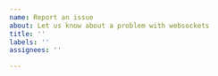 ```yaml
---
name: Report an issue
about: Let us know about a problem with websockets
title: ''
labels: ''
assignees: ''

---
```


<!--

Thanks for taking the time to report an issue!

Did you check the FAQ? Perhaps you'll find the answer you need:
https://websockets.readthedocs.io/en/stable/faq/index.html

Is your question really about asyncio? Perhaps the dev guide will help:
https://docs.python.org/3/library/asyncio-dev.html

Did you look for similar issues? Please keep the discussion in one place :-)
https://github.com/aaugustin/websockets/issues?q=is%3Aissue

Is your issue related to cryptocurrency in any way? Please don't file it.
https://websockets.readthedocs.io/en/stable/project/contributing.html#cryptocurrency-users

For bugs, providing a reproduction helps a lot. Take an existing example and tweak it!
https://github.com/aaugustin/websockets/tree/main/example

-->
